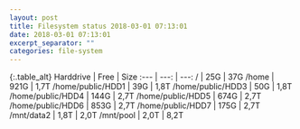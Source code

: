 ```yaml
---
layout: post
title: Filesystem status 2018-03-01 07:13:01
date: 2018-03-01 07:13:01
excerpt_separator: ""
categories: file-system
---
```

{:.table_alt}
Harddrive | Free | Size
:--- | ---: | ---:
/ | 25G | 37G
/home | 921G | 1,7T
/home/public/HDD1 | 39G | 1,8T
/home/public/HDD3 | 50G | 1,8T
/home/public/HDD4 | 144G | 2,7T
/home/public/HDD5 | 674G | 2,7T
/home/public/HDD6 | 853G | 2,7T
/home/public/HDD7 | 175G | 2,7T
/mnt/data2 | 1,8T | 2,0T
/mnt/pool | 2,0T | 8,2T
